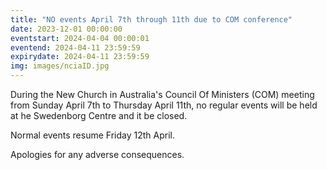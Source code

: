 ```yaml
---
title: "NO events April 7th through 11th due to COM conference"
date: 2023-12-01 00:00:00
eventstart: 2024-04-04 00:00:01
eventend: 2024-04-11 23:59:59
expirydate: 2024-04-11 23:59:59
img: images/nciaID.jpg
---
```


During the New Church in Australia's Council Of Ministers (COM) meeting from Sunday April 7th to Thursday April 11th, no regular events will be held at he Swedenborg Centre and it be closed.

Normal events resume Friday 12th April.

Apologies for any adverse consequences.